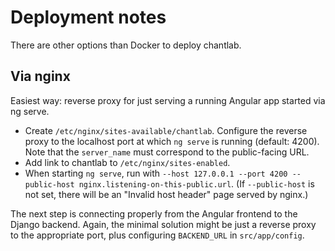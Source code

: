# Deployment notes

There are other options than Docker to deploy chantlab.

## Via nginx

Easiest way: reverse proxy for just serving a running Angular app started via ng serve.

* Create `/etc/nginx/sites-available/chantlab`. Configure the reverse proxy to the localhost port at which `ng serve` is running (default: 4200). Note that the `server_name` must correspond to the public-facing URL.
* Add link to chantlab to `/etc/nginx/sites-enabled`.
* When starting `ng serve`, run with `--host 127.0.0.1 --port 4200 --public-host nginx.listening-on-this-public.url`. (If `--public-host` is not set, there will be an "Invalid host header" page served by nginx.)

The next step is connecting properly from the Angular frontend to the Django backend. 
Again, the minimal solution might be just a reverse proxy to the appropriate port, plus configuring `BACKEND_URL` in `src/app/config`.

